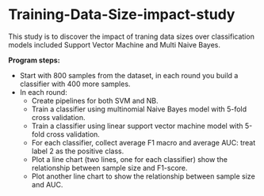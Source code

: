 # Training-Data-Size-impact-study

This study is to discover the impact of traning data sizes over classification models included Support Vector Machine and Multi Naive Bayes.

**Program steps:**
- Start with 800 samples from the dataset, in each round you build a classifier with 400 more samples.
- In each round:
  + Create pipelines for both SVM and NB.
  + Train a classifier using multinomial Naive Bayes model with 5-fold cross validation.
  + Train a classifier using linear support vector machine model with 5-fold cross validation.
  + For each classifier, collect average F1 macro and average AUC: treat label 2 as the positive class.
  + Plot a line chart (two lines, one for each classifier) show the relationship between sample size and F1-score.
  + Plot another line chart to show the relationship between sample size and AUC.
  

